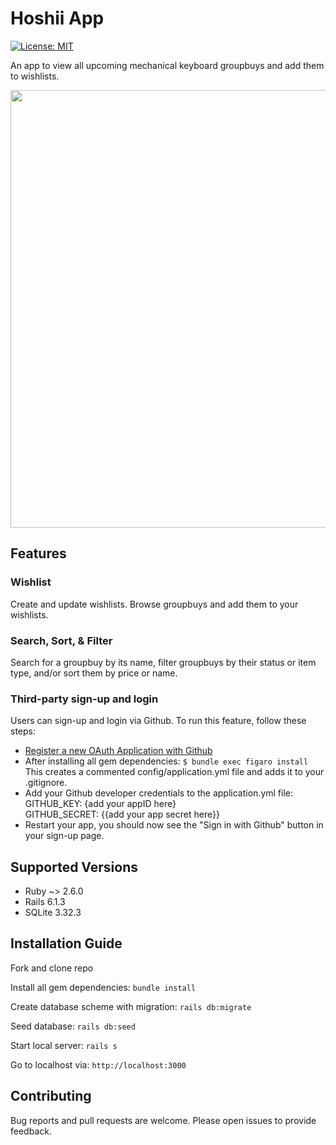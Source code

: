 # Hoshii App
[![License: MIT](https://img.shields.io/badge/License-MIT-yellow.svg)](https://opensource.org/licenses/MIT)

An app to view all upcoming mechanical keyboard groupbuys and add them to wishlists. 

<p align="center"><img src="hoshii.gif" width="700px"/></p>


## Features

### Wishlist

Create and update wishlists. Browse groupbuys and add them to your wishlists. 

### Search, Sort, & Filter

Search for a groupbuy by its name, filter groupbuys by their status or item type, and/or sort them by price or name.

### Third-party sign-up and login

Users can sign-up and login via Github. To run this feature, follow these steps:

* [Register a new OAuth Application with Github](https://github.com/settings/applications/new)<br>
* After installing all gem dependencies:
```$ bundle exec figaro install``` <br>
This creates a commented config/application.yml file and adds it to your .gitignore.<br>
* Add your Github developer credentials to the application.yml file: <br>
GITHUB_KEY: {add your appID here} <br>
GITHUB_SECRET: {{add your app secret here}} <br>
* Restart your app, you should now see the "Sign in with Github" button in your sign-up page. <br>

## Supported Versions

* Ruby ~> 2.6.0
* Rails 6.1.3
* SQLite 3.32.3

## Installation Guide

Fork and clone repo

Install all gem dependencies: `bundle install`

Create database scheme with migration: `rails db:migrate`

Seed database: `rails db:seed`

Start local server: `rails s`

Go to localhost via: `http://localhost:3000`

## Contributing

Bug reports and pull requests are welcome. Please open issues to provide feedback.
